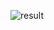 ![result](https://github.com/Khawaja-Abdul-Haleem/iOS_Apps_Swift/assets/59179832/547f6fec-3ae0-4f67-a101-a2179dcae093)
